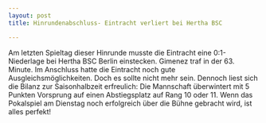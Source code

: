 ```yaml
---
layout: post
title: Hinrundenabschluss- Eintracht verliert bei Hertha BSC

---
```


Am letzten Spieltag dieser Hinrunde musste die Eintracht eine 0:1-Niederlage bei Hertha BSC Berlin einstecken. Gimenez traf in der 63. Minute. Im Anschluss hatte die Eintracht noch gute Ausgleichsmöglichkeiten. Doch es sollte nicht mehr sein. Dennoch liest sich die Bilanz zur Saisonhalbzeit erfreulich: Die Mannschaft überwintert mit 5 Punkten Vorsprung auf einen Abstiegsplatz auf Rang 10 oder 11. Wenn das Pokalspiel am Dienstag noch erfolgreich über die Bühne gebracht wird, ist alles perfekt!


